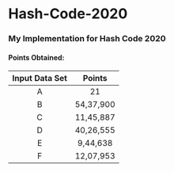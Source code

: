# Hash-Code-2020

### My Implementation for Hash Code 2020

#### Points Obtained:

| Input Data Set |   Points   |
| :------------: | :--------: |
|       A        |     21     |
|       B        | 54,37,900  |
|       C        | 11,45,887  |
|       D        | 40,26,555 |
|       E        |  9,44,638   |
|       F        | 12,07,953  |
